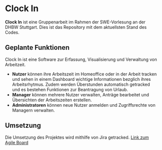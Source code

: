 # Clock In

**Clock In** ist eine Gruppenarbeit im Rahmen der SWE-Vorlesung an der DHBW Stuttgart. Dies ist das Repository mit dem aktuellsten Stand des Codes.

## Geplante Funktionen
Clock In ist eine Software zur Erfassung, Visualisierung und Verwaltung von Arbeitzeit.
- **Nutzer** können ihre Arbeitszeit im Homeoffice oder in der Arbeit tracken und sehen in einem Dashboard wichtige Informationen bezglich ihres Arbeitsrhytmus. Zudem werden Überstunden automatisch getracked und es bestehen Funktionen zur Beantragung von Urlaub.
- **Manager** können mehrere Nutzer verwalten, Anträge bearbeitet und Übersichten der Arbeitszeiten erstellen.
- **Administratoren** können neue Nutzer anmelden und Zugriffsrechte von Managern verwalten.

## Umsetzung
Die Umsetzung des Projektes wird mithilfe von Jira getracked. [Link zum Agile Board](https://swezwei.atlassian.net/jira/software/projects/SZ/boards/1)

